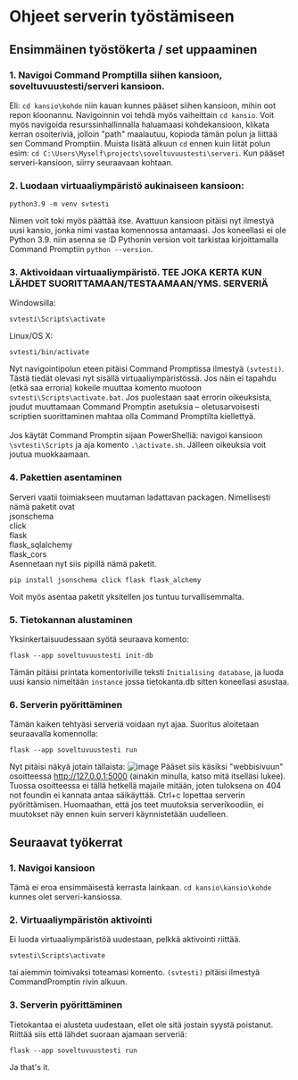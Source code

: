 # Ohjeet serverin työstämiseen
## Ensimmäinen työstökerta / set uppaaminen
### 1. Navigoi Command Promptilla siihen kansioon, soveltuvuustesti/serveri kansioon. 
Eli: `cd kansio\kohde` niin kauan kunnes pääset siihen kansioon, mihin oot repon kloonannu. Navigoinnin voi tehdä myös vaiheittain `cd kansio`. Voit myös navigoida resurssinhallinnalla haluamaasi kohdekansioon, klikata kerran osoiteriviä, jolloin "path" maalautuu, kopioda tämän polun ja liittää sen Command Promptiin. Muista lisätä alkuun `cd` ennen kuin liität polun esim: `cd C:\Users\Myself\projects\soveltuvuustesti\serveri`. Kun pääset serveri-kansioon, siirry seuraavaan kohtaan.
### 2. Luodaan virtuaaliympäristö aukinaiseen kansioon:
```
python3.9 -m venv svtesti
```
Nimen voit toki myös päättää itse. Avattuun kansioon pitäisi nyt ilmestyä uusi kansio, jonka nimi vastaa komennossa antamaasi. Jos koneellasi ei ole Python 3.9. niin asenna se :D Pythonin version voit tarkistaa kirjoittamalla Command Promptiin `python --version`.
### 3. Aktivoidaan virtuaaliympäristö. TEE JOKA KERTA KUN LÄHDET SUORITTAMAAN/TESTAAMAAN/YMS. SERVERIÄ
Windowsilla:
```
svtesti\Scripts\activate
```
Linux/OS X:
```
svtesti/bin/activate
```
Nyt navigointipolun eteen pitäisi Command Promptissa ilmestyä `(svtesti)`. Tästä tiedät olevasi nyt sisällä virtuaaliympäristössä. Jos näin ei tapahdu (etkä saa erroria) kokeile muuttaa komento muotoon `svtesti\Scripts\activate.bat`. Jos puolestaan saat errorin oikeuksista, joudut muuttamaan Command Promptin asetuksia – oletusarvoisesti scriptien suorittaminen mahtaa olla Command Promptilta kiellettyä. 
<br> 
<br> Jos käytät Command Promptin sijaan PowerShelliä: navigoi kansioon `\svtesti\Scripts` ja aja komento `.\activate.sh`. Jälleen oikeuksia voit joutua muokkaamaan.
### 4. Pakettien asentaminen
Serveri vaatii toimiakseen muutaman ladattavan packagen. Nimellisesti nämä paketit ovat <br>
jsonschema <br>
click <br>
flask <br>
flask_sqlalchemy <br>
flask_cors <br>
Asennetaan nyt siis pipillä nämä paketit. 
```
pip install jsonschema click flask flask_alchemy
```
Voit myös asentaa paketit yksitellen jos tuntuu turvallisemmalta.
### 5. Tietokannan alustaminen
Yksinkertaisuudessaan syötä seuraava komento:
```
flask --app soveltuvuustesti init-db
```
Tämän pitäisi printata komentoriville teksti `Initialising database`, ja luoda uusi kansio nimeltään `instance` jossa tietokanta.db sitten koneellasi asustaa.
### 6. Serverin pyörittäminen
Tämän kaiken tehtyäsi serveriä voidaan nyt ajaa. Suoritus aloitetaan seuraavalla komennolla:
```
flask --app soveltuvuustesti run
```
Nyt pitäisi näkyä jotain tällaista:
![image](https://user-images.githubusercontent.com/94059323/234489210-35f4776b-4976-4d3e-9a1c-1014c01504f6.png)
Pääset siis käsiksi "webbisivuun" osoitteessa http://127.0.0.1:5000 (ainakin minulla, katso mitä itselläsi lukee). Tuossa osoitteessa ei tällä hetkellä majaile mitään, joten tuloksena on 404 not foundin ei kannata antaa säikäyttää. Ctrl+c lopettaa serverin pyörittämisen. Huomaathan, että jos teet muutoksia serverikoodiin, ei muutokset näy ennen kuin serveri käynnistetään uudelleen.

## Seuraavat työkerrat
### 1. Navigoi kansioon
Tämä ei eroa ensimmäisestä kerrasta lainkaan. `cd kansio\kansio\kohde` kunnes olet serveri-kansiossa.
### 2. Virtuaaliympäristön aktivointi
Ei luoda virtuaaliympäristöä uudestaan, pelkkä aktivointi riittää. 
```
svtesti\Scripts\activate
```
tai aiemmin toimivaksi toteamasi komento. `(svtesti)` pitäisi ilmestyä CommandPromptin rivin alkuun.
### 3. Serverin pyörittäminen
Tietokantaa ei alusteta uudestaan, ellet ole sitä jostain syystä poistanut. Riittää siis että lähdet suoraan ajamaan serveriä:
```
flask --app soveltuvuustesti run
```
Ja that's it.




